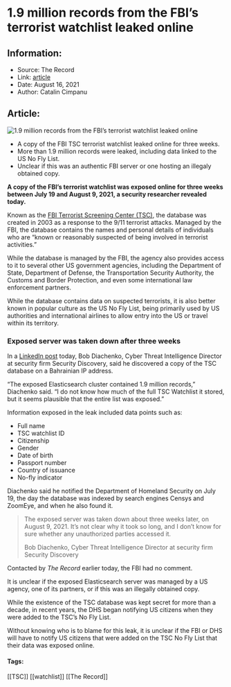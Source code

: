 # 1.9 million records from the FBI’s terrorist watchlist leaked online
### 

## Information:
+ Source: The Record
+ Link: [article](https://therecord.media/1-9-million-records-from-the-fbis-terroris-watchlist-leaked-online/)
+ Date: August 16, 2021
+ Author: Catalin Cimpanu


## Article:
![1.9 million records from the FBI’s terrorist watchlist leaked online](https://therecord.media/wp-content/uploads/2021/08/TSC.jpg)

* A copy of the FBI TSC terrorist watchlist leaked online for three weeks.
* More than 1.9 million records were leaked, including data linked to the US No Fly List.
* Unclear if this was an authentic FBI server or one hosting an illegaly obtained copy.


**A copy of the FBI’s terrorist watchlist was exposed online for three weeks between July 19 and August 9, 2021, a security researcher revealed today.**


Known as the [FBI Terrorist Screening Center (TSC)](https://www.fbi.gov/about/leadership-and-structure/national-security-branch/tsc), the database was created in 2003 as a response to the 9/11 terrorist attacks. Managed by the FBI, the database contains the names and personal details of individuals who are “known or reasonably suspected of being involved in terrorist activities.”


While the database is managed by the FBI, the agency also provides access to it to several other US government agencies, including the Department of State, Department of Defense, the Transportation Security Authority, the Customs and Border Protection, and even some international law enforcement partners.


While the database contains data on suspected terrorists, it is also better known in popular culture as the US No Fly List, being primarily used by US authorities and international airlines to allow entry into the US or travel within its territory.


### Exposed server was taken down after three weeks


In a [LinkedIn post](https://www.linkedin.com/pulse/americas-secret-terrorist-watchlist-exposed-web-report-diachenko/) today, Bob Diachenko, Cyber Threat Intelligence Director at security firm Security Discovery, said he discovered a copy of the TSC database on a Bahrainian IP address.


“The exposed Elasticsearch cluster contained 1.9 million records,” Diachenko said. “I do not know how much of the full TSC Watchlist it stored, but it seems plausible that the entire list was exposed.”


Information exposed in the leak included data points such as:


* Full name
* TSC watchlist ID
* Citizenship
* Gender
* Date of birth
* Passport number
* Country of issuance
* No-fly indicator





Diachenko said he notified the Department of Homeland Security on July 19, the day the database was indexed by search engines Censys and ZoomEye, and when he also found it.



> The exposed server was taken down about three weeks later, on August 9, 2021. It’s not clear why it took so long, and I don’t know for sure whether any unauthorized parties accessed it.
> 
> Bob Diachenko, Cyber Threat Intelligence Director at security firm Security Discovery


Contacted by *The Record* earlier today, the FBI had no comment.


It is unclear if the exposed Elasticsearch server was managed by a US agency, one of its partners, or if this was an illegally obtained copy.


While the existence of the TSC database was kept secret for more than a decade, in recent years, the DHS began notifying US citizens when they were added to the TSC’s No Fly List.


Without knowing who is to blame for this leak, it is unclear if the FBI or DHS will have to notify US citizens that were added on the TSC No Fly List that their data was exposed online.





#### Tags:
[[TSC]] [[watchlist]] [[The Record]]
